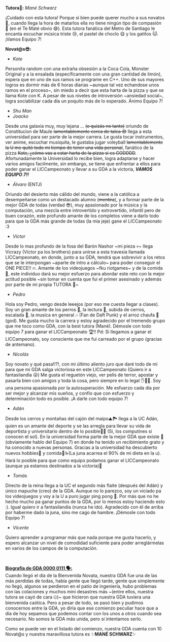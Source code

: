 **Tutora🐼:** _Mané Schwarz_

¡Cuidado con esta tutora! Porque si bien puede querer mucho a sus novatos 🥰, cuando llega la hora de matarlos ella no tiene ningún tipo de compasión 🔪 (en el Te Maté obvio 😅). Esta tutora fanática del Metro de Santiago le encanta escuchar música triste 😢, el pastel de choclo 😋 y los gatitos 🐱. ¡Vamos Equipo 7!

**Novat@s😎:**
- _Kote_

Personita random con una extraña obsesión a la Coca Cola, Monster Original y a la ensalada (específicamente con una gran cantidad de limón), espera que en uno de sus ramos se programe en C++. Uno de sus mayores logros es dormir más de 6 horas diarias ~aunque tal vez echandose unos ramos en el proceso~, sin miedo a decir que esta harta de la pizza y que se llama Kote con K. A pesar de sus niveles de introversión ~ansiedad social~, logra sociabilizar cada día un poquito más de lo esperado. Ánimo Equipo 7!
  
- _Shu Man_
- _Joacko_

Desde una galaxia muy, muy lejana ... ~~(o quizás no tanto)~~ oriundo de Constitucion de Maule ~~lamentablemente cerca de talca 😞~~ llega a esta universidad para ser parte de la mejor carrera. Le gusta tocar instrumentos, ver anime, escuchar musiquita, le gustaba jugar voleyball ~~lamentablemente la U me quitó todo mi tiempo de tener una vida personal~~, fanático de la pizza ~~Kote, ¿cómo vas a estar harta de la pizza si es GODDDD~~. Afortunadamente la Universidad lo recibe bien, logra adaptarse y hacer varios amigos facilmente, sin embargo, se tiene que enfrentar a ellos para poder ganar el LICCampeonato y llevar a su GDA a la victoria, _**VAMOS EQUIPO 7!!**_

- _Álvaro_ (ENTJ)

Oriundo del desierto más cálido del mundo, viene a la católica a desempeñarse como un destacado alumno (~~mentira~~), y a formar parte de la mejor GDA de todas (verdad 😎), muy apasionado por la música y la computación, una mezcla entre introvertido y extrovertido, infantil pero de buen corazón, este profundo amante de los completos viene a darlo todo para que la GDA más grande de todas (la mía jeje) gane el LICCampeonato :3

- _Víctor_

Desde lo mas profundo de la fosa del Barón Nashor ~mi pieza 💀~ llega Vicrazy (Victor pa los brothers) para unirse a esta travesía llamada LICCampeonato, en donde, junto a su GDA, tendrá que sobrevivir a los retos que se le interpongan ~aparte de intro a cálculo~ para poder conseguir el ONE PIECE!! 🔥. Amante de los videojuegos ~fku riotgames~ y de la comida 🥯, este individuo dará su mejor esfuerzo para abordar este reto con la mejor actitud posible ~sin tomar en cuenta que fui el primer asesinado y además por parte de mi propia TUTORA 🤡~

- _Pedro_

Hola soy Pedro, vengo desde leeejos (por eso me cuesta llegar a clases). Soy un gran amante de los perros 🐶, la lectura 📖, subida de cerros, escalada 🧗, la musica en general 🎶 (Fan de Daft Punk) y el arroz chaufa 🥡 (god). Me gusta mucho la carrera y estoy agradecido por el tremendo grupo que me toco como GDA, con la best tutora (Mané). Démosle con todo equipo 7 para ganar el LICCampeonato 🏆!!
Pd: Si llegamos a ganar el LICCampeonato, soy consciente que me fui carreado por el grupo (gracias de antemano).

- _Nicolás_

Soy novato y qué pasa!!?!, con mi último aliento juro que daré todo de mí para que mi GDA salga victoriosa en este LICCampeonato (Quiero ir a fantasilandia 😜)
Me gusta el reguetón viejo, ver pelis de terror, apostar y pasarla bien con amigos y toda la cosa, pero siempre en lo legal ✋👮‍♂️. Soy una persona apasionada por la autosuperación. Me esfuerzo cada día por ser mejor y alcanzar mis sueños, y confío que con esfuerzo y determinación todo es posible. ¡A darle con todo equipo 7!
   
- _Adán_

Desde los cerros y montañas del cajón del maipo⛰️🏞️ llega a la UC Adán, quien es un amante del deporte y se las arregla para llevar su vida de deportista y universitario dentro de lo posible📖🥊 (Si, los computines si conocen el sol). En la universidad forma parte de la mejor GDA que existe 🤠 (obviamente hablo del Equipo 7) en donde ha tenido un recibimiento grato y ha conocido a nuevas personas. Gracias a la universidad ha descubierto nuevos hobbies🏓 y comida🧁☕(La juna acarrea el 90% de mi dieta en la u). Hará lo posible para que como equipo podamos ganar el LICCampeonato (aunque ya estamos destinados a la victoria)👑

- _Tomás_

Directo de la reina llega a la UC el segundo más flaite (después del Adán) y único mapuche (creo) de la GDA. Aunque no lo parezco, soy un viciado pa los videojuegos y voy a la U a puro jugar ping pong 🏓. Por más que no he hecho mucho pa ganar puntos de la GDA, por lo menos estoy haciendo esto :). Igual quiero ir a fantasilandia (nunca he ido). Agradecido con él de arriba por haberme dado la juna, sino me cago de hambre. ¡Démosle con todo Equipo 7!

- _Vicente_

Quiero aprender a programar más que nada porque me gusta hacerlo, y espero alcanzar un nivel de comodidad suficiente para poder arreglármelas en varios de los campos de la computación.

<br>

<ins>**Biografía de GDA 0000 0111 🗣️:**</ins> <br>
Cuando llegó el día de la Bienvenida Novata, nuestra GDA fue una de las más perdidas de todas, había gente que llegó tarde, gente que simplemente no llegó, algunos se perdieron en el patio de ingeniería, hubo problemas con las colaciones y muchos mini desastres más ~(entre ellos, nuestra tutora se cayó de cara 🤐)~ que hicieron que nuestra GDA tuviera una bienvenida caótica. Pero a pesar de todo, se pasó bien y pudimos conocernos entre la GDA, yo diría que ese comienzo peculiar hace que a día de hoy sepamos que podemos contar con los unos a otros cuando sea necesario. No somos la GDA más unida, pero sí intentamos serlo.

Como se puede ver en el listado del comienzo, nuestra GDA cuenta con 10 Novat@s y nuestra maravillosa tutora es ✨**MANÉ SCHWARZ**✨
